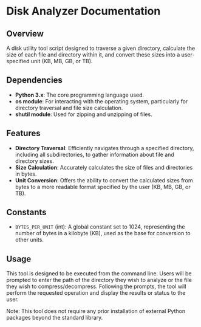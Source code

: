 # Disk Analyzer Documentation

## Overview
A disk utility tool script designed to traverse a given directory, calculate the size of each file and directory within it, and convert these sizes into a user-specified unit (KB, MB, GB, or TB).

## Dependencies
- **Python 3.x**: The core programming language used.
- **os module**: For interacting with the operating system, particularly for directory traversal and file size calculation.
- **shutil module**: Used for zipping and unzipping of files.

## Features
- **Directory Traversal**: Efficiently navigates through a specified directory, including all subdirectories, to gather information about file and directory sizes.
- **Size Calculation**: Accurately calculates the size of files and directories in bytes.
- **Unit Conversion**: Offers the ability to convert the calculated sizes from bytes to a more readable format specified by the user (KB, MB, GB, or TB).

## Constants
- `BYTES_PER_UNIT` (int): A global constant set to 1024, representing the number of bytes in a kilobyte (KB), used as the base for conversion to other units.

## Usage
This tool is designed to be executed from the command line. Users will be prompted to enter the path of the directory they wish to analyze or the file they wish to compress/decompress. Following the prompts, the tool will perform the requested operation and display the results or status to the user.

Note: This tool does not require any prior installation of external Python packages beyond the standard library.
